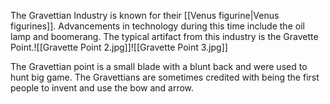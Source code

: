 The Gravettian Industry is known for their [[Venus figurine|Venus figurines]]. Advancements in technology during this time include the oil lamp and boomerang. The typical artifact from this industry is the Gravette Point.![[Gravette Point 2.jpg]]![[Gravette Point 3.jpg]]

The Gravettian point is a small blade with a blunt back and were used to hunt big game. The Gravettians are sometimes credited with being the first people to invent and use the bow and arrow.